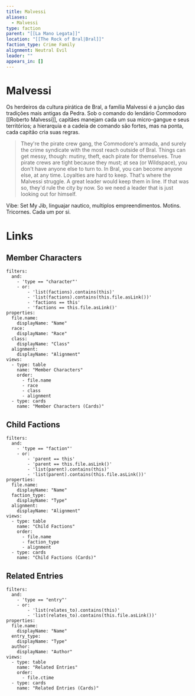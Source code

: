 ```yaml
---
title: Malvessi
aliases:
  - Malvessi
type: faction
parent: "[[La Mano Legata]]"
location: "[[The Rock of Bral|Bral]]"
faction_type: Crime Family
alignment: Neutral Evil
leader: ""
appears_in: []
---
```

# Malvessi

Os herdeiros da cultura pirática de Bral, a família Malvessi é a junção das tradições mais antigas da Pedra. 
Sob o comando do lendário Commodoro [[Roberto Malvessi]], capitães manejam cada um sua micro-gangue e seus territórios; a hierarquia e a cadeia de comando são fortes, mas na ponta, cada capitão cria suas regras. 

> They're the pirate crew gang, the Commodore's armada, and surely the crime syndicate with the most reach outside of Bral. Things can get messy, though: mutiny, theft, each pirate for themselves. True pirate crews are tight because they must; at sea (or Wildspace), you don't have anyone else to turn to. In Bral, you can become anyone else, at any time. Loyalties are hard to keep. That's where the Malvessi struggle. A great leader would keep them in line. If that was so, they'd rule the city by now. So we need a leader that is just looking out for himself.

Vibe: Set My Jib, linguajar nautico, multiplos empreendimentos. Motins. Tricornes. Cada um por si.

<!-- DYNAMIC:related-entries -->

# Links

## Member Characters
```base
filters:
  and:
    - 'type == "character"'
    - or:
        - 'list(factions).contains(this)'
        - 'list(factions).contains(this.file.asLink())'
        - 'factions == this'
        - 'factions == this.file.asLink()'
properties:
  file.name:
    displayName: "Name"
  race:
    displayName: "Race"
  class:
    displayName: "Class"
  alignment:
    displayName: "Alignment"
views:
  - type: table
    name: "Member Characters"
    order:
      - file.name
      - race
      - class
      - alignment
  - type: cards
    name: "Member Characters (Cards)"
```

## Child Factions
```base
filters:
  and:
    - 'type == "faction"'
    - or:
        - 'parent == this'
        - 'parent == this.file.asLink()'
        - 'list(parent).contains(this)'
        - 'list(parent).contains(this.file.asLink())'
properties:
  file.name:
    displayName: "Name"
  faction_type:
    displayName: "Type"
  alignment:
    displayName: "Alignment"
views:
  - type: table
    name: "Child Factions"
    order:
      - file.name
      - faction_type
      - alignment
  - type: cards
    name: "Child Factions (Cards)"
```

## Related Entries
```base
filters:
  and:
    - 'type == "entry"'
    - or:
        - 'list(relates_to).contains(this)'
        - 'list(relates_to).contains(this.file.asLink())'
properties:
  file.name:
    displayName: "Name"
  entry_type:
    displayName: "Type"
  author:
    displayName: "Author"
views:
  - type: table
    name: "Related Entries"
    order:
      - file.ctime
  - type: cards
    name: "Related Entries (Cards)"
```

<!-- /DYNAMIC -->
